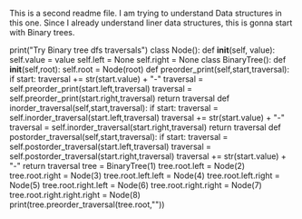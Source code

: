 This is a second readme file.
I am trying to understand Data structures in this one. Since I already understand liner data structures, this is gonna start with Binary trees.

print("Try Binary tree dfs traversals")
class Node():
    def __init__(self, value):
        self.value = value
        self.left = None
        self.right = None
class BinaryTree():
    def __init__(self,root):
        self.root = Node(root)
    def preorder_print(self,start,traversal):
        if start:
            traversal += str(start.value) + "-"
            traversal = self.preorder_print(start.left,traversal)
            traversal = self.preorder_print(start.right,traversal)
        return traversal
    def inorder_traversal(self,start,traversal):
        if start:
            traversal = self.inorder_traversal(start.left,traversal)
            traversal += str(start.value) + "-"
            traversal = self.inorder_traversal(start.right,traversal)
        return traversal
    def postorder_traversal(self,start,traversal):
        if start:
            traversal = self.postorder_traversal(start.left,traversal)
            traversal = self.postorder_traversal(start.right,traversal)
            traversal += str(start.value) + "-"
        return traversal
tree = BinaryTree(1)
tree.root.left = Node(2)
tree.root.right = Node(3)
tree.root.left.left = Node(4)
tree.root.left.right = Node(5)
tree.root.right.left = Node(6)
tree.root.right.right = Node(7)
tree.root.right.right.right = Node(8)
print(tree.preorder_traversal(tree.root,""))


